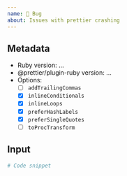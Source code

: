 ```yaml
---
name: 🐛 Bug
about: Issues with prettier crashing
---
```


## Metadata

* Ruby version: ...
* @prettier/plugin-ruby version: ...
* Options:
  * [ ] `addTrailingCommas`
  * [x] `inlineConditionals`
  * [x] `inlineLoops`
  * [x] `preferHashLabels`
  * [x] `preferSingleQuotes`
  * [ ] `toProcTransform`

## Input

```ruby
# Code snippet
```

